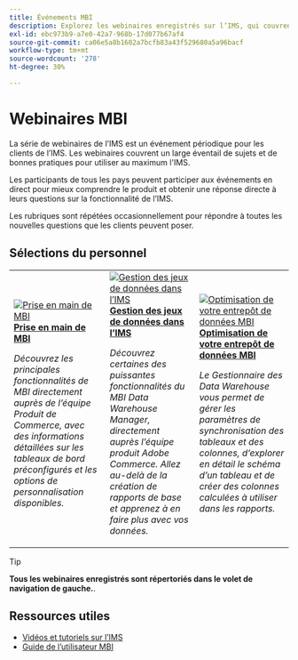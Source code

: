 ```yaml
---
title: Événements MBI
description: Explorez les webinaires enregistrés sur l’IMS, qui couvrent un large éventail de sujets et de bonnes pratiques pour utiliser l’IMS à son plein potentiel.
exl-id: ebc973b9-a7e0-42a7-968b-17d077b67af4
source-git-commit: ca06e5a8b1602a7bcfb83a43f529680a5a96bacf
workflow-type: tm+mt
source-wordcount: '278'
ht-degree: 30%

---
```


# Webinaires MBI

La série de webinaires de l’IMS est un événement périodique pour les clients de l’IMS. Les webinaires couvrent un large éventail de sujets et de bonnes pratiques pour utiliser au maximum l&#39;IMS.

Les participants de tous les pays peuvent participer aux événements en direct pour mieux comprendre le produit et obtenir une réponse directe à leurs questions sur la fonctionnalité de l’IMS.

Les rubriques sont répétées occasionnellement pour répondre à toutes les nouvelles questions que les clients peuvent poser.

## Sélections du personnel

<table>
<tr>
  <td>
    <a href="https://experienceleague.adobe.com/docs/events/mbi-webinars-recordings/2021/getting-started.html">
      <img alt="Prise en main de MBI" src="./assets/getting-started-mbi.png" />
    </a>
     <div>
      <a href="https://experienceleague.adobe.com/docs/events/mbi-webinars-recordings/2021/getting-started.html">
        <strong>Prise en main de MBI</strong>
      </a>
    </div>
    <p>
    <em>Découvrez les principales fonctionnalités de MBI directement auprès de l’équipe Produit de Commerce, avec des informations détaillées sur les tableaux de bord préconfigurés et les options de personnalisation disponibles.</em>
    <p>
  </td>
  <td>
    <a href="https://experienceleague.adobe.com/docs/events/mbi-webinars-recordings/2023/manage-data-sets.html">
      <img alt="Gestion des jeux de données dans l’IMS" src="./assets/managing-data-sets-mbi.png" />
    </a>
     <div>
      <a href="https://experienceleague.adobe.com/docs/events/mbi-webinars-recordings/2023/manage-data-sets.html">
        <strong>Gestion des jeux de données dans l’IMS</strong>
      </a>
    </div>
    <p>
    <em>Découvrez certaines des puissantes fonctionnalités du MBI Data Warehouse Manager, directement auprès l’équipe produit Adobe Commerce. Allez au-delà de la création de rapports de base et apprenez à en faire plus avec vos données.</em>
    <p>
  </td>
   <td>
    <a href="https://experienceleague.adobe.com/docs/events/mbi-webinars-recordings/2021/optimize-data-warehouse.html">
      <img alt="Optimisation de votre entrepôt de données MBI" src="./assets/optimize-data-warehouse.png" />
    </a>
     <div>
      <a href="https://experienceleague.adobe.com/docs/events/mbi-webinars-recordings/2021/optimize-data-warehouse.html">
        <strong>Optimisation de votre entrepôt de données MBI</strong>
      </a>
    </div>
    <p>
    <em>Le Gestionnaire des Data Warehouse vous permet de gérer les paramètres de synchronisation des tableaux et des colonnes, d’explorer en détail le schéma d’un tableau et de créer des colonnes calculées à utiliser dans les rapports.</em>
    <p>
  </td>
</tr>
</table>

>[!TIP]
>
>**Tous les webinaires enregistrés sont répertoriés dans le volet de navigation de gauche.**.

## Ressources utiles

- [Vidéos et tutoriels sur l’IMS](https://experienceleague.adobe.com/docs/commerce-learn/tutorials/mbi/filter-sets.html)
- [Guide de l’utilisateur MBI](https://experienceleague.adobe.com/docs/commerce-business-intelligence/mbi/guide-overview.html?lang=fr)
